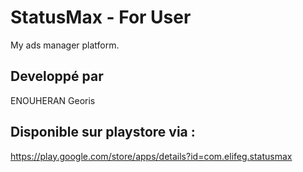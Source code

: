# StatusMax - For User
My ads manager platform.

## Developpé par 
ENOUHERAN Georis

## Disponible sur playstore via : 
https://play.google.com/store/apps/details?id=com.elifeg.statusmax
